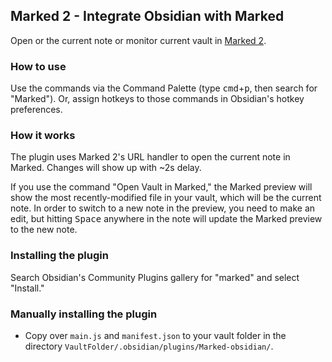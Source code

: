 ## Marked 2 - Integrate Obsidian with Marked

Open or the current note or monitor current vault in [Marked 2](https://marked2app.com).

### How to use

Use the commands via the Command Palette (type <kbd>cmd</kbd>+<kbd>p</kbd>, then search for "Marked"). Or, assign hotkeys to those commands in Obsidian's hotkey preferences.

### How it works

The plugin uses Marked 2's URL handler to open the current note in Marked. Changes will show up with ~2s delay.

If you use the command "Open Vault in Marked," the Marked preview will show the most recently-modified file in your vault, which will be the current note. In order to switch to a new note in the preview, you need to make an edit, but hitting <kbd>Space</kbd> anywhere in the note will update the Marked preview to the new note.

### Installing the plugin

Search Obsidian's Community Plugins gallery for "marked" and select "Install."

### Manually installing the plugin

- Copy over `main.js` and `manifest.json` to your vault folder in the directory `VaultFolder/.obsidian/plugins/Marked-obsidian/`.
